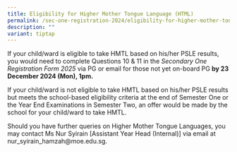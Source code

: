 ```yaml
---
title: Eligibility for Higher Mother Tongue Language (HTML)
permalink: /sec-one-registration-2024/eligibility-for-higher-mother-tongue-language-html/
description: ""
variant: tiptap
---
```

<p>If your child/ward is eligible to take HMTL based on his/her PSLE results,
you would need to complete Questions 10 &amp; 11 in the <em>Secondary One Registration Form 2025 </em>via
PG or email for those not yet on-board PG <strong>by 23 December 2024 (Mon), 1pm.</strong>
</p>
<p></p>
<p>If your child/ward is not eligible to take HMTL based on his/her PSLE
results but meets the school-based eligibility criteria at the end of Semester
One or the Year End Examinations in Semester Two, an offer would be made
by the school for your child/ward to take HMTL.</p>
<p></p>
<p>Should you have further queries on Higher Mother Tongue Languages, you
may contact Ms Nur Syirain [Assistant Year Head (Internal)] via email at
nur_syirain_hamzah@moe.edu.sg.</p>
<p></p>